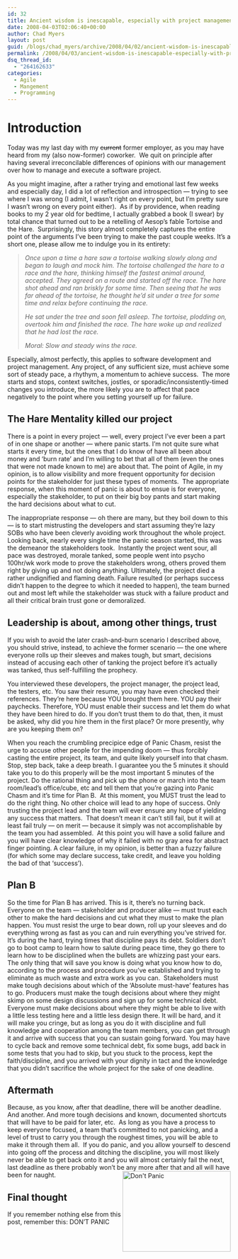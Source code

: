 ```yaml
---
id: 32
title: Ancient wisdom is inescapable, especially with project management
date: 2008-04-03T02:06:40+00:00
author: Chad Myers
layout: post
guid: /blogs/chad_myers/archive/2008/04/02/ancient-wisdom-is-inescapable-especially-with-project-management.aspx
permalink: /2008/04/03/ancient-wisdom-is-inescapable-especially-with-project-management/
dsq_thread_id:
  - "264162633"
categories:
  - Agile
  - Mangement
  - Programming
---
```

# Introduction

Today was my last day with my <strike>current</strike> former employer, as you may have heard from my (also now-former) coworker.&nbsp; We quit on principle after having several irreconcilable differences of opinions with our management over how to manage and execute a software project.

As you might imagine, after a rather trying and emotional last few weeks and especially day, I did a lot of reflection and introspection &#8212; trying to see where I was wrong (I admit, I wasn&#8217;t right on every point, but I&#8217;m pretty sure I wasn&#8217;t wrong on every point either).&nbsp; As if by providence, when reading books to my 2 year old for bedtime, I actually grabbed a book (I swear) by total chance that turned out to be a retelling of Aesop&#8217;s fable Tortoise and the Hare.&nbsp; Surprisingly, this story almost completely captures the entire point of the arguments I&#8217;ve been trying to make the past couple weeks. It&#8217;s a short one, please allow me to indulge you in its entirety:

> _Once upon a time a hare saw a tortoise walking slowly along and began to laugh and mock him. The tortoise challenged the hare to a race and the hare, thinking himself the fastest animal around, accepted. They agreed on a route and started off the race. The hare shot ahead and ran briskly for some time. Then seeing that he was far ahead of the tortoise, he thought he&#8217;d sit under a tree for some time and relax before continuing the race._ 
> 
> _He sat under the tree and soon fell asleep. The tortoise, plodding on, overtook him and finished the race. The hare woke up and realized that he had lost the race._ 
> 
> _Moral:_ _Slow and steady wins the race._</blockquote> 
> 
> Especially, almost perfectly, this applies to software development and project management. Any project, of any sufficient size, must achieve some sort of steady pace, a rhythym, a momentum to achieve success.&nbsp; The more starts and stops, context switches, jostles, or sporadic/inconsistently-timed changes you introduce, the more likely you are to affect that pace negatively to the point where you setting yourself up for failure.
> 
> ## The Hare Mentality killed our project
> 
> There is a point in every project &#8212; well, every project I&#8217;ve ever been a part of in one shape or another &#8212; where panic starts. I&#8217;m not quite sure what starts it every time, but the ones that I do know of have all been about money and &#8216;burn rate&#8217; and I&#8217;m willing to bet that all of them (even the ones that were not made known to me) are about that. The point of Agile, in my opinion, is to allow visibility and more frequent opportunity for decision points for the stakeholder for just these types of moments.&nbsp; The appropriate response, when this moment of panic is about to ensue is for everyone, especially the stakeholder, to put on their big boy pants and start making the hard decisions about what to cut. 
> 
> The inappropriate response &#8212; oh there are many, but they boil down to this &#8212; is to start mistrusting the developers and start assuming they&#8217;re lazy SOBs who have been cleverly avoiding work throughout the whole project.&nbsp; Looking back, nearly every single time the panic season started, this was the demeanor the stakeholders took.&nbsp; Instantly the project went sour, all pace was destroyed, morale tanked, some people went into psycho 100hr/wk work mode to prove the stakeholders wrong, others proved them right by giving up and not doing anything. Ultimately, the project died a rather undignified and flaming death. Failure resulted (or perhaps success didn&#8217;t happen to the degree to which it needed to happen), the team burned out and most left while the stakeholder was stuck with a failure product and all their critical brain trust gone or demoralized.
> 
> ## Leadership is about, among other things, trust
> 
> If you wish to avoid the later crash-and-burn scenario I described above, you should strive, instead, to achieve the former scenario &#8212; the one where everyone rolls up their sleeves and makes tough, but smart, decisions instead of accusing each other of tanking the project before it&#8217;s actually was tanked, thus self-fulfilling the prophecy.
> 
> You interviewed these developers, the project manager, the project lead, the testers, etc. You saw their resume, you may have even checked their references. They&#8217;re here because YOU brought them here. YOU pay their paychecks. Therefore, YOU must enable their success and let them do what they have been hired to do. If you don&#8217;t trust them to do that, then, it must be asked, why did you hire them in the first place? Or more presently, why are you keeping them on?
> 
> When you reach the crumbling precipice edge of Panic Chasm, resist the urge to accuse other people for the impending doom &#8212; thus forcibly casting the entire project, its team, and quite likely yourself into that chasm.&nbsp; Stop, step back, take a deep breath. I guarantee you the 5 minutes it should take you to do this properly will be the most important 5 minutes of the project. Do the rational thing and pick up the phone or march into the team room/lead&#8217;s office/cube, etc and tell them that you&#8217;re gazing into Panic Chasm and it&#8217;s time for Plan B.&nbsp; At this moment, you MUST trust the lead to do the right thing. No other choice will lead to any hope of success. Only trusting the project lead and the team will ever ensure any hope of yielding any success that matters.&nbsp; That doesn&#8217;t mean it can&#8217;t still fail, but it will at least fail truly &#8212; on merit &#8212; because it simply was not accomplishable by the team you had assembled.&nbsp; At this point you will have a solid failure and you will have clear knowledge of why it failed with no gray area for abstract finger pointing. A clear failure, in my opinion, is better than a fuzzy failure (for which some may declare success, take credit, and leave you holding the bad of that &#8216;success&#8217;). 
> 
> ## Plan B
> 
> So the time for Plan B has arrived. This is it, there&#8217;s no turning back. Everyone on the team &#8212; stakeholder and producer alike &#8212; must trust each other to make the hard decisions and cut what they must to make the plan happen. You must resist the urge to bear down, roll up your sleeves and do everything wrong as fast as you can and ruin everything you&#8217;ve strived for. It&#8217;s during the hard, trying times that discipline pays its debt. Soldiers don&#8217;t go to boot camp to learn how to salute during peace time, they go there to learn how to be disciplined when the bullets are whizzing past your ears. The only thing that will save you know is doing what you know how to do, according to the process and procedure you&#8217;ve established and trying to eliminate as much waste and extra work as you can.&nbsp; Stakeholders must make tough decisions about which of the &#8216;Absolute must-have&#8217; features has to go. Producers must make the tough decisions about where they might skimp on some design discussions and sign up for some technical debt. Everyone must make decisions about where they might be able to live with a little less testing here and a little less design there. It will be hard, and it will make you cringe, but as long as you do it with discipline and full knowledge and cooperation among the team members, you can get through it and arrive with success that you can sustain going forward. You may have to cycle back and remove some technical debt, fix some bugs, add back in some tests that you had to skip, but you stuck to the process, kept the faith/discipline, and you arrived with your dignity in tact and the knowledge that you didn&#8217;t sacrifice the whole project for the sake of one deadline. 
> 
> ## Aftermath
> 
> Because, as you know, after that deadline, there will be another deadline. And another. And more tough decisions and known, documented shortcuts that will have to be paid for later, etc.&nbsp; As long as you have a process to keep everyone focused, a team that&#8217;s committed to not panicking, and a level of trust to carry you through the roughest times, you will be able to make it through them all.&nbsp; If you do panic, and you allow yourself to descend into going off the process and ditching the discipline, you will most likely never be able to get back onto it and you will almost certainly fail the next, last deadline as there probably won&#8217;t be any more after that and all will have been for naught.[<img style="border-top-width: 0px;border-left-width: 0px;border-bottom-width: 0px;border-right-width: 0px" height="182" alt="Don't Panic" src="http://lostechies.com/chadmyers/files/2011/03Ancientwisdomisinescapableespeciallywith_14CE8/image_thumb.png" width="244" align="right" border="0" />](http://lostechies.com/chadmyers/files/2011/03Ancientwisdomisinescapableespeciallywith_14CE8/image_2.png)
> 
> ## Final thought
> 
> If you remember nothing else from this post, remember this: DON&#8217;T PANIC